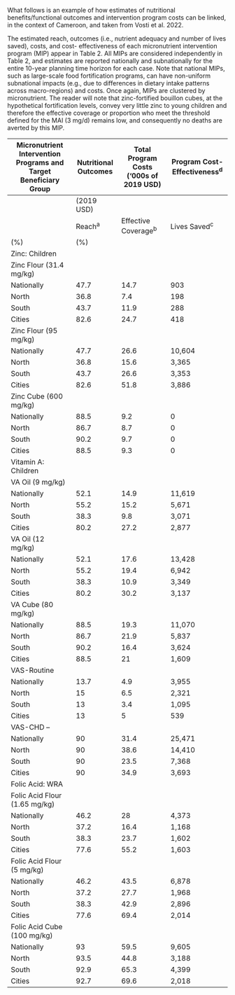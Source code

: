 What follows is an example of how estimates of nutritional benefits/functional outcomes and
intervention program costs can be linked, in the context of Cameroon, and taken from Vosti et al. 2022.

The estimated reach, outcomes (i.e., nutrient adequacy and number of lives saved), costs, and cost-
effectiveness of each micronutrient intervention program (MIP) appear in Table 2. All MIPs are
considered independently in Table 2, and estimates are reported nationally and subnationally for the
entire 10-year planning time horizon for each case. Note that national MIPs, such as large-scale food
fortification programs, can have non-uniform subnational impacts (e.g., due to differences in dietary
intake patterns across macro-regions) and costs. Once again, MIPs are clustered by micronutrient. The
reader will note that zinc-fortified bouillon cubes, at the hypothetical fortification levels, convey very
little zinc to young children and therefore the effective coverage or proportion who meet the threshold
defined for the MAI (3 mg/d) remains low, and consequently no deaths are averted by this MIP.



| Micronutrient Intervention Programs and Target Beneficiary Group | Nutritional Outcomes | Total Program Costs (‘000s of 2019 USD)  | Program Cost-Effectiveness<sup>d</sup> |
| ---------------------------------------------------------------- | -------------------- | ------------------------------ | -------------------------------------- |
|                                                                  | (2019 USD)           |
|                                                                  | Reach<sup>a</sup>    | Effective Coverage<sup>b</sup> | Lives Saved<sup>c</sup>                |  | Cost per Individual Effectively Covered | Cost per Child Life Saved |
| (%)                                                              | (%)                  |
| Zinc: Children                                                   |                      |                                |                                        |  |  |  |
| Zinc Flour (31.4 mg/kg)                                          |                      |                                |                                        |  |  |  |
| Nationally                                                       | 47.7                 | 14.7                           | 903                                    | 2,003 | 0.44 | 2,218 |
| North                                                            | 36.8                 | 7.4                            | 198                                    | 473 | 0.42 | 2,389 |
| South                                                            | 43.7                 | 11.9                           | 288                                    | 748 | 0.42 | 2,597 |
| Cities                                                           | 82.6                 | 24.7                           | 418                                    | 782 | 0.47 | 1,871 |
| Zinc Flour (95 mg/kg)                                            |                      |                                |                                        |  |  |  |
| Nationally                                                       | 47.7                 | 26.6                           | 10,604                                 | 6,070 | 0.62 | 572 |
| North                                                            | 36.8                 | 15.6                           | 3,365                                  | 1,433 | 0.61 | 425 |
| South                                                            | 43.7                 | 26.6                           | 3,353                                  | 2,267 | 0.57 | 675 |
| Cities                                                           | 82.6                 | 51.8                           | 3,886                                  | 2,370 | 0.68 | 609 |
| Zinc Cube (600 mg/kg)                                            |                      |                                |                                        |  |  |  |
| Nationally                                                       | 88.5                 | 9.2                            | 0                                      | 5,583 | 1.65 | \- |
| North                                                            | 86.7                 | 8.7                            | 0                                      | 2,040 | 1.55 | \- |
| South                                                            | 90.2                 | 9.7                            | 0                                      | 2,244 | 1.55 | \- |
| Cities                                                           | 88.5                 | 9.3                            | 0                                      | 1,299 | 2.07 | \- |
| Vitamin A: Children                                              |                      |                                |                                        |  |  |  |
| VA Oil (9 mg/kg)                                                 |                      |                                |                                        |  |  |  |
| Nationally                                                       | 52.1                 | 14.9                           | 11,619                                 | 4,455 | 0.8 | 383 |
| North                                                            | 55.2                 | 15.2                           | 5,671                                  | 1,445 | 0.63 | 255 |
| South                                                            | 38.3                 | 9.8                            | 3,071                                  | 1,187 | 0.81 | 387 |
| Cities                                                           | 80.2                 | 27.2                           | 2,877                                  | 1,824 | 0.99 | 634 |
| VA Oil (12 mg/kg)                                                |                      |                                |                                        |  |  |  |
| Nationally                                                       | 52.1                 | 17.6                           | 13,428                                 | 7,306 | 1.14 | 544 |
| North                                                            | 55.2                 | 19.4                           | 6,942                                  | 2,369 | 0.84 | 341 |
| South                                                            | 38.3                 | 10.9                           | 3,349                                  | 1,947 | 1.22 | 581 |
| Cities                                                           | 80.2                 | 30.2                           | 3,137                                  | 2,991 | 1.49 | 953 |
| VA Cube (80 mg/kg)                                               |                      |                                |                                        |  |  |  |
| Nationally                                                       | 88.5                 | 19.3                           | 11,070                                 | 9,802 | 1.91 | 885 |
| North                                                            | 86.7                 | 21.9                           | 5,837                                  | 3,581 | 1.52 | 614 |
| South                                                            | 90.2                 | 16.4                           | 3,624                                  | 3,940 | 2.28 | 1,087 |
| Cities                                                           | 88.5                 | 21                             | 1,609                                  | 2,280 | 2.22 | 1,417 |
| VAS-Routine                                                      |                      |                                |                                        |  |  |  |
| Nationally                                                       | 13.7                 | 4.9                            | 3,955                                  | 7,829 | 4.28 | 1,980 |
| North                                                            | 15                   | 6.5                            | 2,321                                  | 2,865 | 2.92 | 1,234 |
| South                                                            | 13                   | 3.4                            | 1,095                                  | 3,841 | 7.55 | 3, 508 |
| Cities                                                           | 13                   | 5                              | 539                                    | 1,123 | 3.32 | 2,083 |
| VAS-CHD –                                                        |                      |                                |                                        |  |  |  |
| Nationally                                                       | 90                   | 31.4                           | 25,471                                 | 29,668 | 2.53 | 1,165 |
| North                                                            | 90                   | 38.6                           | 14,410                                 | 10,256 | 1.76 | 712 |
| South                                                            | 90                   | 23.5                           | 7,368                                  | 13,733 | 3.91 | 1,859 |
| Cities                                                           | 90                   | 34.9                           | 3,693                                  | 5,680 | 2.41 | 1,538 |
| Folic Acid: WRA                                                  |                      |                                |                                        |  |  |  |
| Folic Acid Flour (1.65 mg/kg)                                    |                      |                                |                                        |  |  |  |
| Nationally                                                       | 46.2                 | 28                             | 4,373                                  | 1,551 | 0.09 | 354 |
| North                                                            | 37.2                 | 16.4                           | 1,168                                  | 366 | 0.12 | 314 |
| South                                                            | 38.3                 | 23.7                           | 1,602                                  | 579 | 0.1 | 362 |
| Cities                                                           | 77.6                 | 55.2                           | 1,603                                  | 606 | 0.07 | 378 |
| Folic Acid Flour (5 mg/kg)                                       |                      |                                |                                        |  |  |  |
| Nationally                                                       | 46.2                 | 43.5                           | 6,878                                  | 4,684 | 0.11 | 681 |
| North                                                            | 37.2                 | 27.7                           | 1,968                                  | 1,106 | 0.16 | 562 |
| South                                                            | 38.3                 | 42.9                           | 2,896                                  | 1,749 | 0.1 | 604 |
| Cities                                                           | 77.6                 | 69.4                           | 2,014                                  | 1,828 | 0.08 | 908 |
| Folic Acid Cube (100 mg/kg)                                      |                      |                                |                                        |  |  |  |
| Nationally                                                       | 93                   | 59.5                           | 9,605                                  | 3,314 | 0.19 | 345 |
| North                                                            | 93.5                 | 44.8                           | 3,188                                  | 1,211 | 0.22 | 380 |
| South                                                            | 92.9                 | 65.3                           | 4,399                                  | 1,332 | 0.18 | 303 |
| Cities                                                           | 92.7                 | 69.6                           | 2,018                                  | 771 | 0.18 | 382 |
